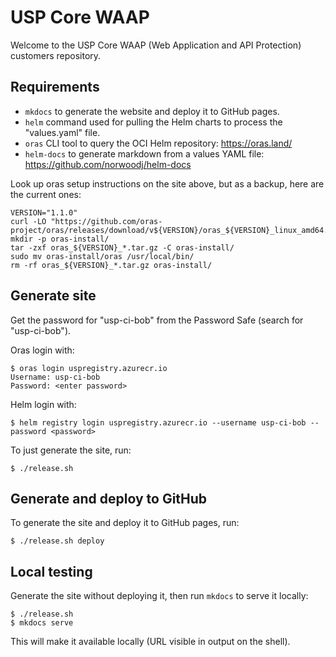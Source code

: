 # USP Core WAAP

Welcome to the USP Core WAAP (Web Application and API Protection) customers repository.

## Requirements

- `mkdocs` to generate the website and deploy it to GitHub pages.
- `helm` command used for pulling the Helm charts to process the "values.yaml" file.
- `oras` CLI tool to query the OCI Helm repository: https://oras.land/
- `helm-docs` to generate markdown from a values YAML file: https://github.com/norwoodj/helm-docs

Look up oras setup instructions on the site above, but as a backup, here are the current ones:

```
VERSION="1.1.0"
curl -LO "https://github.com/oras-project/oras/releases/download/v${VERSION}/oras_${VERSION}_linux_amd64.tar.gz"
mkdir -p oras-install/
tar -zxf oras_${VERSION}_*.tar.gz -C oras-install/
sudo mv oras-install/oras /usr/local/bin/
rm -rf oras_${VERSION}_*.tar.gz oras-install/
```

## Generate site

Get the password for "usp-ci-bob" from the Password Safe (search for "usp-ci-bob").

Oras login with:

```
$ oras login uspregistry.azurecr.io
Username: usp-ci-bob
Password: <enter password>
```

Helm login with:

```
$ helm registry login uspregistry.azurecr.io --username usp-ci-bob --password <password>
```

To just generate the site, run:

```
$ ./release.sh
```

## Generate and deploy to GitHub

To generate the site and deploy it to GitHub pages, run:

```
$ ./release.sh deploy
```

## Local testing

Generate the site without deploying it, then run `mkdocs` to serve it locally:

```
$ ./release.sh
$ mkdocs serve
```

This will make it available locally (URL visible in output on the shell).

